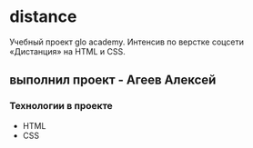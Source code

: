 # distance
Учебный проект glo academy. Интенсив по верстке соцсети «Дистанция» на HTML и CSS.

## выполнил проект - Агеев Алексей

### Технологии в проекте
- HTML
- CSS

